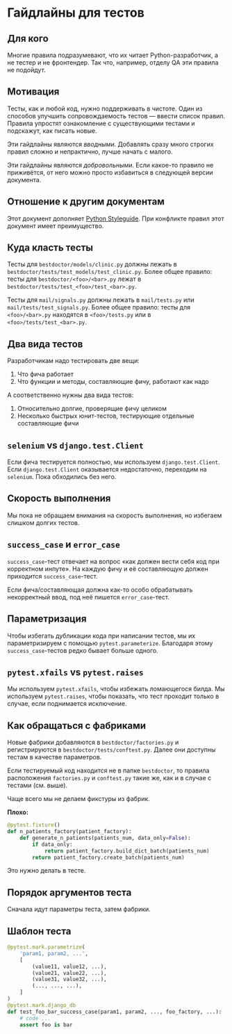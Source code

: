 # Гайдлайны для тестов

## Для кого

Многие правила подразумевают, что их читает Python-разработчик, а не тестер и не фронтендер. Так что, например, отделу QA эти правила не подойдут.

## Мотивация

Тесты, как и любой код, нужно поддерживать в чистоте. Один из способов улучшить сопровождаемость тестов — ввести список правил. Правила упростят ознакомление с существующими тестами и подскажут, как писать новые.

Эти гайдлайны являются _вводными_. Добавлять сразу много строгих правил сложно и непрактично, лучше начать с малого.

Эти гайдлайны являются _добровольными_. Если какое-то правило не приживётся, от него можно просто избавиться в следующей версии документа.


## Отношение к другим документам

Этот документ дополняет [Python Styleguide](https://github.com/best-doctor/guides/blob/master/guides/python_styleguide.md). При конфликте правил этот документ имеет преимущество.

## Куда класть тесты

Тесты для `bestdoctor/models/clinic.py` должны лежать в `bestdoctor/tests/test_models/test_clinic.py`. Более общее правило: тесты для `bestdoctor/<foo>/<bar>.py` лежат в `bestdoctor/tests/test_<foo>/test_<bar>.py`.

Тесты для `mail/signals.py` должны лежать в `mail/tests.py` или `mail/tests/test_signals.py`. Более общее правило: тесты для `<foo>/<bar>.py` находятся в `<foo>/tests.py` или в `<foo>/tests/test_<bar>.py`.

## Два вида тестов

Разработчикам надо тестировать две вещи:

1. Что фича работает
2. Что функции и методы, составляющие фичу, работают как надо

А соответственно нужны два вида тестов:

1. Относительно долгие, проверящие фичу целиком
2. Несколько быстрых юнит-тестов, тестирующие отдельные составляющие фичи

## `selenium` vs `django.test.Client`

Если фича тестируется полностью, мы используем `django.test.Client`. Если `django.test.Client` оказывается недостаточно, переходим на `selenium`. Пока обходились без него.


## Скорость выполнения

Мы пока не обращаем внимания на скорость выполнения, но избегаем слишком долгих тестов.

## `success_case` и `error_case`

`success_case`-тест отвечает на вопрос «как должен вести себя код при корректном инпуте». На каждую фичу и её составляющую должен приходится `success_case`-тест.

Если фича/составляющая должна как-то особо обрабатывать некорректный ввод, под неё пишется `error_case`-тест.

## Параметризация

Чтобы избегать дубликации кода при написании тестов, мы их параметризируем с помощью `pytest.parameterize`. Благодаря этому `success_case`-тестов редко бывает больше одного.

## `pytest.xfails` vs `pytest.raises`

Мы используем `pytest.xfails`, чтобы избежать ломающегося билда. Мы используем `pytest.raises`, чтобы показать, что тест проходит только в случае, если поднимается исключение.

## Как обращаться с фабриками

Новые фабрики добавляются в `bestdoctor/factories.py` и регистрируются в `bestdoctor/tests/conftest.py`. Далее они доступны тестам в качестве параметров.

Если тестируемый код находится не в папке `bestdoctor`, то правила расположения `factories.py` и `conftest.py` такие же, как и в случае с тестами (см. выше).

Чаще всего мы не делаем фикстуры из фабрик.

**Плохо:**

```python
@pytest.fixture()
def n_patients_factory(patient_factory):
    def generate_n_patients(patients_num, data_only=False):
        if data_only:
            return patient_factory.build_dict_batch(patients_num)
        return patient_factory.create_batch(patients_num)
```

Это нужно делать в тесте.

## Порядок аргументов теста

Сначала идут параметры теста, затем фабрики.

## Шаблон теста

```python
@pytest.mark.parametrize(
    'param1, param2, ...',
    [
        (value11, value12, ...),
        (value21, value22, ...),
        (value31, value32, ...),
        (..., ..., ...),
    ]
)
@pytest.mark.django_db
def test_foo_bar_success_case(param1, param2, ..., foo_factory, ...):
    # code ...
    assert foo is bar
```

